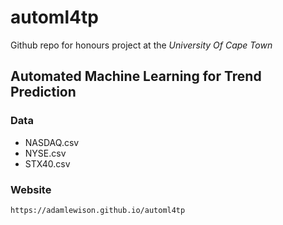 # automl4tp

Github repo for honours project at the <i>University Of Cape Town</i>

## Automated Machine Learning for Trend Prediction

### Data

- NASDAQ.csv
- NYSE.csv
- STX40.csv

### Website

`https://adamlewison.github.io/automl4tp`

